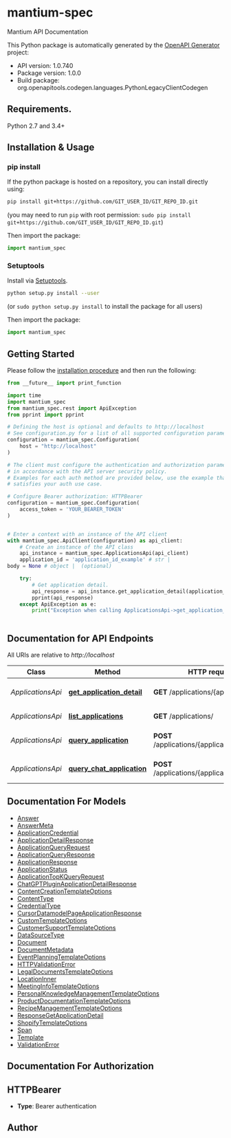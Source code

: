 # mantium-spec
Mantium API Documentation

This Python package is automatically generated by the [OpenAPI Generator](https://openapi-generator.tech) project:

- API version: 1.0.740
- Package version: 1.0.0
- Build package: org.openapitools.codegen.languages.PythonLegacyClientCodegen

## Requirements.

Python 2.7 and 3.4+

## Installation & Usage
### pip install

If the python package is hosted on a repository, you can install directly using:

```sh
pip install git+https://github.com/GIT_USER_ID/GIT_REPO_ID.git
```
(you may need to run `pip` with root permission: `sudo pip install git+https://github.com/GIT_USER_ID/GIT_REPO_ID.git`)

Then import the package:
```python
import mantium_spec
```

### Setuptools

Install via [Setuptools](http://pypi.python.org/pypi/setuptools).

```sh
python setup.py install --user
```
(or `sudo python setup.py install` to install the package for all users)

Then import the package:
```python
import mantium_spec
```

## Getting Started

Please follow the [installation procedure](#installation--usage) and then run the following:

```python
from __future__ import print_function

import time
import mantium_spec
from mantium_spec.rest import ApiException
from pprint import pprint

# Defining the host is optional and defaults to http://localhost
# See configuration.py for a list of all supported configuration parameters.
configuration = mantium_spec.Configuration(
    host = "http://localhost"
)

# The client must configure the authentication and authorization parameters
# in accordance with the API server security policy.
# Examples for each auth method are provided below, use the example that
# satisfies your auth use case.

# Configure Bearer authorization: HTTPBearer
configuration = mantium_spec.Configuration(
    access_token = 'YOUR_BEARER_TOKEN'
)


# Enter a context with an instance of the API client
with mantium_spec.ApiClient(configuration) as api_client:
    # Create an instance of the API class
    api_instance = mantium_spec.ApplicationsApi(api_client)
    application_id = 'application_id_example' # str | 
body = None # object |  (optional)

    try:
        # Get application detail.
        api_response = api_instance.get_application_detail(application_id, body=body)
        pprint(api_response)
    except ApiException as e:
        print("Exception when calling ApplicationsApi->get_application_detail: %s\n" % e)
    
```

## Documentation for API Endpoints

All URIs are relative to *http://localhost*

Class | Method | HTTP request | Description
------------ | ------------- | ------------- | -------------
*ApplicationsApi* | [**get_application_detail**](docs/ApplicationsApi.md#get_application_detail) | **GET** /applications/{application_id} | Get application detail.
*ApplicationsApi* | [**list_applications**](docs/ApplicationsApi.md#list_applications) | **GET** /applications/ | List applications.
*ApplicationsApi* | [**query_application**](docs/ApplicationsApi.md#query_application) | **POST** /applications/{application_id}/query | Interact with an application.
*ApplicationsApi* | [**query_chat_application**](docs/ApplicationsApi.md#query_chat_application) | **POST** /applications/{application_id}/chat | Interact with a chat application.


## Documentation For Models

 - [Answer](docs/Answer.md)
 - [AnswerMeta](docs/AnswerMeta.md)
 - [ApplicationCredential](docs/ApplicationCredential.md)
 - [ApplicationDetailResponse](docs/ApplicationDetailResponse.md)
 - [ApplicationQueryRequest](docs/ApplicationQueryRequest.md)
 - [ApplicationQueryResponse](docs/ApplicationQueryResponse.md)
 - [ApplicationResponse](docs/ApplicationResponse.md)
 - [ApplicationStatus](docs/ApplicationStatus.md)
 - [ApplicationTopKQueryRequest](docs/ApplicationTopKQueryRequest.md)
 - [ChatGPTPluginApplicationDetailResponse](docs/ChatGPTPluginApplicationDetailResponse.md)
 - [ContentCreationTemplateOptions](docs/ContentCreationTemplateOptions.md)
 - [ContentType](docs/ContentType.md)
 - [CredentialType](docs/CredentialType.md)
 - [CursorDatamodelPageApplicationResponse](docs/CursorDatamodelPageApplicationResponse.md)
 - [CustomTemplateOptions](docs/CustomTemplateOptions.md)
 - [CustomerSupportTemplateOptions](docs/CustomerSupportTemplateOptions.md)
 - [DataSourceType](docs/DataSourceType.md)
 - [Document](docs/Document.md)
 - [DocumentMetadata](docs/DocumentMetadata.md)
 - [EventPlanningTemplateOptions](docs/EventPlanningTemplateOptions.md)
 - [HTTPValidationError](docs/HTTPValidationError.md)
 - [LegalDocumentsTemplateOptions](docs/LegalDocumentsTemplateOptions.md)
 - [LocationInner](docs/LocationInner.md)
 - [MeetingInfoTemplateOptions](docs/MeetingInfoTemplateOptions.md)
 - [PersonalKnowledgeManagementTemplateOptions](docs/PersonalKnowledgeManagementTemplateOptions.md)
 - [ProductDocumentationTemplateOptions](docs/ProductDocumentationTemplateOptions.md)
 - [RecipeManagementTemplateOptions](docs/RecipeManagementTemplateOptions.md)
 - [ResponseGetApplicationDetail](docs/ResponseGetApplicationDetail.md)
 - [ShopifyTemplateOptions](docs/ShopifyTemplateOptions.md)
 - [Span](docs/Span.md)
 - [Template](docs/Template.md)
 - [ValidationError](docs/ValidationError.md)


## Documentation For Authorization


## HTTPBearer

- **Type**: Bearer authentication


## Author




